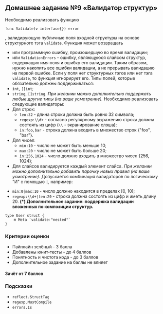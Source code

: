 ## Домашнее задание №9 «Валидатор структур»

Необходимо реализовать функцию
```golang
func Validate(v interface{}) error
```
, валидирующую публичные поля входной структуры на основе структурного тэга `validate`.
Функция может возвращать
- или программную ошибку, произошедшую во время валидации;
- или `ValidationErrors` - ошибку, являющуюся слайсом структур, содержащих имя поля и ошибку его валидации.
Таким образом, нужно накопить все ошибки валидации, а не прерывать валидацию на первой ошибке.
Если у поля нет структурных тэгов или нет тэга `validate`, то функция игнорирует его.
Типы полей, которые обязательно должны поддерживаться:
- `int`, `[]int`;
- `string`, `[]string`.
_При желании можно дополнительно поддержать любые другие типы (на ваше усмотрение)._
Необходимо реализовать следующие валидаторы:
- Для строк:
    * `len:32` - длина строки должна быть ровно 32 символа;
    * `regexp:\\d+` - согласно регулярному выражению строка должна состоять из цифр
    (`\\` - экранирование слэша);
    * `in:foo,bar` - строка должна входить в множество строк {"foo", "bar"}.
- Для чисел:
    * `min:10` - число не может быть меньше 10;
    * `max:20` - число не может быть больше 20;
    * `in:256,1024` - число должно входить в множество чисел {256, 1024};
- Для слайсов валидируется каждый элемент слайса.
_При желании можно дополнительно добавить парочку новых правил (на ваше усмотрение)._
Допускается комбинация валидаторов по логическому "И" с помощью `|`, например:
* `min:0|max:10` - число должно находится в пределах [0, 10];
* `regexp:\\d+|len:20` - строка должна состоять из цифр и иметь длину 20.
**(\*) Дополнительное задание: поддержка валидации вложенных по композиции структур.**
```golang
type User struct {
    m Meta `validate:"nested"`
}
```
### Критерии оценки
- Пайплайн зелёный - 3 балла
- Добавлены юнит-тесты - до 4 баллов
- Понятность и чистота кода - до 3 баллов
- Дополнительное задание на баллы не влияет
#### Зачёт от 7 баллов
### Подсказки
- `reflect.StructTag`
- `regexp.MustCompile`
- `errors.Is`